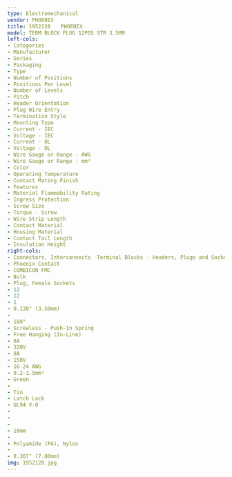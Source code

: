 ```yaml
---
type: Electromechanical
vendor: PHOENIX
title: 1952128　　PHOENIX
model: TERM BLOCK PLUG 12POS STR 3.5MM
left-cols: 
- Categories
- Manufacturer
- Series
- Packaging
- Type
- Number of Positions
- Positions Per Level
- Number of Levels
- Pitch
- Header Orientation
- Plug Wire Entry
- Termination Style
- Mounting Type
- Current - IEC
- Voltage - IEC
- Current - UL
- Voltage - UL
- Wire Gauge or Range - AWG
- Wire Gauge or Range - mm²
- Color
- Operating Temperature
- Contact Mating Finish
- Features
- Material Flammability Rating
- Ingress Protection
- Screw Size
- Torque - Screw
- Wire Strip Length
- Contact Material
- Housing Material
- Contact Tail Length
- Insulation Height
right-cols: 
- Connectors, Interconnects  Terminal Blocks - Headers, Plugs and Sockets
- Phoenix Contact
- COMBICON FMC
- Bulk
- Plug, Female Sockets
- 12
- 12
- 1
- 0.138" (3.50mm)
- 
- 180°
- Screwless - Push-In Spring
- Free Hanging (In-Line)
- 8A
- 320V
- 8A
- 150V
- 16-24 AWG
- 0.2-1.5mm²
- Green
- 
- Tin
- Latch Lock
- UL94 V-0
- 
- 
- 
- 10mm
- 
- Polyamide (PA), Nylon
- 
- 0.307" (7.80mm)
img: 1952128.jpg
---
```

